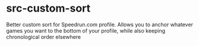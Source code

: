 # src-custom-sort
Better custom sort for Speedrun.com profile. Allows you to anchor whatever games you want to the bottom of your profile, while also keeping chronological order elsewhere
